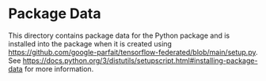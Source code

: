 # Package Data

This directory contains package data for the Python package and is installed
into the package when it is created using
https://github.com/google-parfait/tensorflow-federated/blob/main/setup.py. See
https://docs.python.org/3/distutils/setupscript.html#installing-package-data for
more information.
